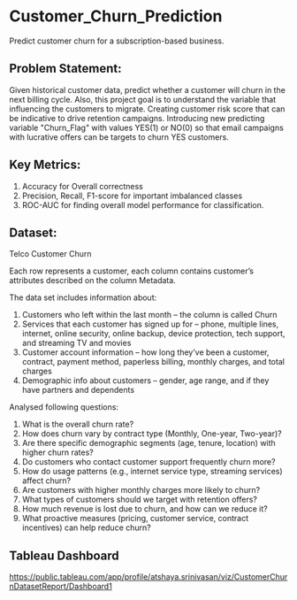 # Customer_Churn_Prediction
Predict customer churn for a subscription-based business.


## Problem Statement:

Given historical customer data, predict whether a customer will churn in the next billing cycle. Also, this project goal is to understand the variable that influencing the customers to migrate. Creating customer risk score that can be indicative to drive retention campaigns. Introducing new predicting variable "Churn_Flag" with values YES(1) or NO(0) so that email campaigns with lucrative offers can be targets to churn YES customers.

## Key Metrics:

1. Accuracy for Overall correctness
2. Precision, Recall, F1-score for important imbalanced classes
3. ROC-AUC for finding overall model performance for classification.

## Dataset:
Telco Customer Churn

Each row represents a customer, each column contains customer’s attributes described on the column Metadata.

The data set includes information about:

1. Customers who left within the last month – the column is called Churn
2. Services that each customer has signed up for – phone, multiple lines, internet, online security, online backup, device protection, tech support, and streaming TV and movies
3. Customer account information – how long they’ve been a customer, contract, payment method, paperless billing, monthly charges, and total charges
4. Demographic info about customers – gender, age range, and if they have partners and dependents


Analysed following questions:

1. What is the overall churn rate?
2. How does churn vary by contract type (Monthly, One-year, Two-year)?
3. Are there specific demographic segments (age, tenure, location) with higher churn rates?
4.  Do customers who contact customer support frequently churn more?
5.  How do usage patterns (e.g., internet service type, streaming services) affect churn?
6.  Are customers with higher monthly charges more likely to churn?
7.  What types of customers should we target with retention offers?
8.  How much revenue is lost due to churn, and how can we reduce it?
9.  What proactive measures (pricing, customer service, contract incentives) can help reduce churn?

## Tableau Dashboard 

https://public.tableau.com/app/profile/atshaya.srinivasan/viz/CustomerChurnDatasetReport/Dashboard1

